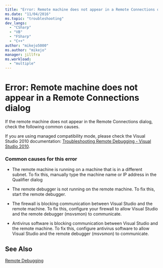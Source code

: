 ```yaml
---
title: "Error: Remote machine does not appear in a Remote Connections dialog | Microsoft Docs"
ms.date: "11/04/2016"
ms.topic: "troubleshooting"
dev_langs:
  - "CSharp"
  - "VB"
  - "FSharp"
  - "C++"
author: "mikejo5000"
ms.author: "mikejo"
manager: jillfra
ms.workload:
  - "multiple"
---
```

# Error: Remote machine does not appear in a Remote Connections dialog
If the remote machine does not appear in the Remote Connections dialog, check the following common causes.

 If you are using managed compatibility mode, please check the Visual Studio 2010 documentation: [Troubleshooting Remote Debugging - Visual Studio 2010](https://docs.microsoft.com/previous-versions/visualstudio/visual-studio-2010/2ys11ead(v=vs.100)).

### Common causes for this error

-   The remote machine is running on a machine that is in a different subnet. To fix this, manually type the machine name or IP address in the Qualifier dialog

-   The remote debugger is not running on the remote machine. To fix this, start the remote debugger.

-   The firewall is blocking communication between Visual Studio and the remote machine. To fix this, configure your firewall to allow Visual Studio and the remote debugger (msvsmon) to communicate.

-   Antivirus software is blocking communication between Visual Studio and the remote machine. To fix this, configure antivirus software to allow Visual Studio and the remote debugger (msvsmon) to communicate.

## See Also
 [Remote Debugging](../debugger/remote-debugging.md)